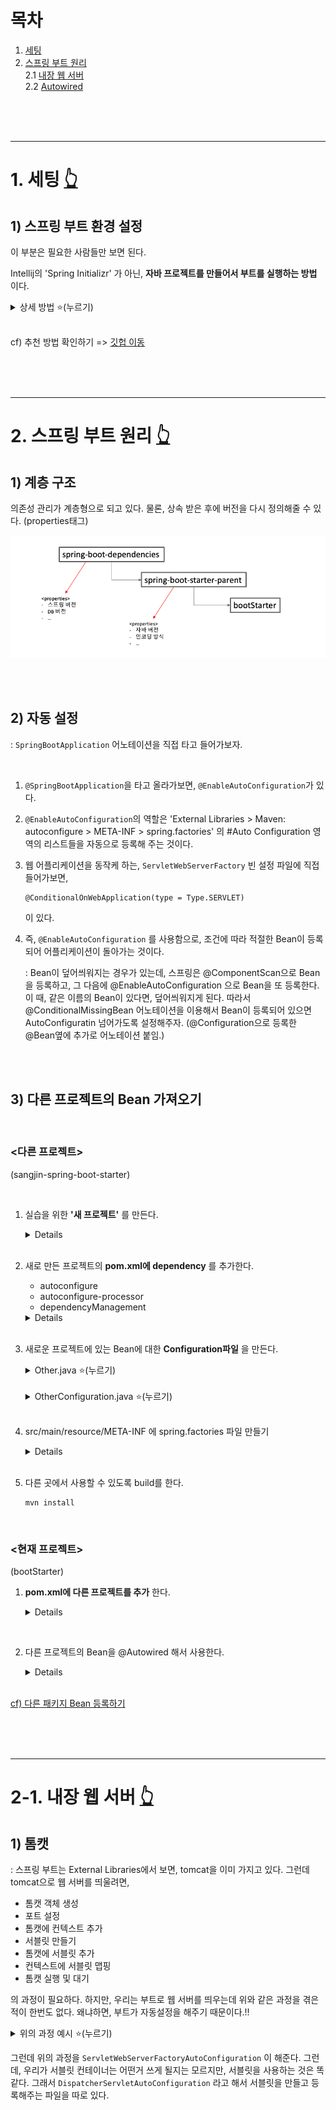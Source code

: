 # 목차

1. [세팅](#1-세팅-)
<br /></t>
2. [스프링 부트 원리](#2-스프링-부트-원리-)
<br /></t>
   2.1 [내장 웹 서버](#2-1-내장-웹-서버-)
<br /></t>
   2.2 [Autowired](#1-2-autowired-)

<br /><br /><br />

--------------------------------------------------------------------------

# 1. 세팅 [👆](#목차)

## 1) 스프링 부트 환경 설정

이 부분은 필요한 사람들만 보면 된다.

Intellij의 'Spring Initializr' 가 아닌, **자바 프로젝트를 만들어서 부트를 실행하는 방법** 이다. 



<details >
    <summary> 상세 방법 ⭐️(누르기)</summary>
<br />

1. **프로젝트 만들기**

    : Maven으로 해도 되고, Gradle로 해도 됩니다. (지금은 Maven 사용 예정)

<div align=center>
   <img src="./assets/1.png" />
</div>

<br />

2. **이름 정하기**

    - Groupid : 패키지명
    - Artifact : 프로젝트 빌드명

<div align=center>
   <img src="./assets/2.png" />
</div>

<br />

3. **pom.xml 설정하기**

    : maven간에는 프로젝트 계층 구조를 만들 수 있다.

    - `<parent>` : 부모 프로젝트를 `spring-boot-parent`로 설정해주는 것이다.
    - `<build>`  : 패키징을 어떻게 할 것인지 설정해주는 것이다.


    *pom.xml*
    ```xml
    <parent>
		<groupId>org.springframework.boot</groupId>
		<artifactId>spring-boot-starter-parent</artifactId>
		<version>2.0.3.RELEASE</version>
	</parent>

    <dependencies>
        <dependency>
            <groupId>org.springframework.boot</groupId>
            <artifactId>spring-boot-starter-web</artifactId>
        </dependency>
    </dependencies>

    <build>
		<plugins>
			<plugin>
				<groupId>org.springframework.boot</groupId>
				<artifactId>spring-boot-maven-plugin</artifactId>
			</plugin>
		</plugins>
	</build>
    ```

    cf) <a href="https://docs.spring.io/spring-boot/docs/2.0.3.RELEASE/reference/htmlsingle/#getting-started-maven-installation" target="_blank"> 참고 </a>

<br />

4. **스프링 부트 실행**

    *Application.java*
    ```java
    package me.sangjin.bootinit;

    import org.springframework.boot.SpringApplication;
    import org.springframework.boot.autoconfigure.SpringBootApplication;

    @SpringBootApplication
    public class Application {
        public static void main(String[] args) {
            SpringApplication.run(Application.class, args);
        }
    }
    ```

    두가지 방법으로 실행할 수 있다.

    방법-1) 우클릭 후, `Run Application.java` 로 실행한다.

    방법-2) 자바 패키지로 실행한다.

        mvn package
        java -jar target/bootStarter-1.0-SNAPSHOT.jar
        
        

    

    <details>
        <summary> cf) `zsh: command not found: mvn` 뜨는 경우 ⭐️(누르기) </summary>
    <br />

    ```shell
    brew install maven
    mvn -version         # 버전확인
    brew info maven      # 위치확인
    ```

    <br />
    </details>

    <br />


    한 가지만 주의할 것은, `SpringbootApplication`은 `java`폴더 바로 밑에 두지 말고, 패키지를 만들어서 두자.
    
    (프로젝트 안에 있는 모든 자바 파일을 컴포넌트 스캔할 필요는 없을 것.)



</details>

<br />

cf) 추천 방법 확인하기 => <a href="https://github.com/osj3474/Spring-Note/tree/main/03-%EC%8A%A4%ED%94%84%EB%A7%81%20%EB%B6%80%ED%8A%B8%20%EA%B0%9C%EB%85%90%EA%B3%BC%20%ED%99%9C%EC%9A%A9/settings">깃헙 이동</a>




<br /><br /><br />

--------------------------------------------------------------------------

# 2. 스프링 부트 원리 [👆](#목차)

## 1) 계층 구조

의존성 관리가 계층형으로 되고 있다. 물론, 상속 받은 후에 버전을 다시 정의해줄 수 있다. (properties태그)

<div align=center>
    <img src="./assets/3.png" /> 
</div>

<br /><br />

## 2) 자동 설정 

: `SpringBootApplication` 어노테이션을 직접 타고 들어가보자.

<br />

1. `@SpringBootApplication`을 타고 올라가보면, `@EnableAutoConfiguration`가 있다.

2. `@EnableAutoConfiguration`의 역할은 'External Libraries > Maven: autoconfigure > META-INF > spring.factories' 의 #Auto Configuration 영역의 리스트들을 자동으로 등록해 주는 것이다.

3. 웹 어플리케이션을 동작케 하는, `ServletWebServerFactory` 빈 설정 파일에 직접 들어가보면,

    ```
    @ConditionalOnWebApplication(type = Type.SERVLET)
    ```

    이 있다.

4. 즉, `@EnableAutoConfiguration` 를 사용함으로, 조건에 따라 적절한 Bean이 등록되어 어플리케이션이 돌아가는 것이다.

    : Bean이 덮어씌워지는 경우가 있는데, 스프링은 @ComponentScan으로 Bean을 등록하고, 그 다음에 @EnableAutoConfiguration 으로 Bean을 또 등록한다. 이 때, 같은 이름의 Bean이 있다면, 덮어씌워지게 된다. 따라서 @ConditionalMissingBean 어노테이션을 이용해서 Bean이 등록되어 있으면 AutoConfiguratin 넘어가도록 설정해주자. (@Configuration으로 등록한 @Bean옆에 추가로 어노테이션 붙임.)

<br /><br />

## 3) 다른 프로젝트의 Bean 가져오기

<br />

### **<다른 프로젝트>** 
(sangjin-spring-boot-starter)

<br />

1. 실습을 위한 **'새 프로젝트'** 를 만든다.

    <details>
        <img src="./assets/4.png" />
    </details>
    <br />

2. 새로 만든 프로젝트의 **pom.xml에 dependency** 를 추가한다.

    - autoconfigure
    - autoconfigure-processor
    - dependencyManagement

    <details>
    <br />

    *pom.xml*
    ```xml
    <dependencies>
        <dependency>
            <groupId>org.springframework.boot</groupId>
            <artifactId>spring-boot-autoconfigure</artifactId> 
        </dependency>
        <dependency>
            <groupId>org.springframework.boot</groupId> 
            <artifactId>spring-boot-autoconfigure-processor</artifactId> 
            <optional>true</optional>
        </dependency>
    </dependencies>

    <dependencyManagement>
        <dependencies>
            <dependency> <groupId>org.springframework.boot</groupId>
                <artifactId>spring-boot-dependencies</artifactId>
                <version>2.0.3.RELEASE</version> 
                <type>pom</type>
                <scope>import</scope>
            </dependency>
        </dependencies>
    </dependencyManagement>
    ```
        
    </details>
    <br />

3. 새로운 프로젝트에 있는 Bean에 대한 **Configuration파일** 을 만든다.

    <details>
        <summary> Other.java ⭐️(누르기) </summary>
    
    ```java
    package me.sangjin;

    public class Other {
        private String name;
        private int age;

        // Getter, Setter
    }
    ```
        
    </details>
    <br />

    <details>
        <summary> OtherConfiguration.java ⭐️(누르기) </summary>


    ```java
    package me.sangjin;

    import org.springframework.context.annotation.Bean;
    import org.springframework.context.annotation.Configuration;

    @Configuration
    public class OtherConfiguration {
        @Bean
        public Other other(){
            Other other = new Other();
            other.setName("Sangjin");
            other.setAge(26);
            return other;
        }
    }
    ```

    </details>
    <br />

4. src/main/resource/META-INF 에 spring.factories 파일 만들기

    <details>

    *spring.factories*
    ```
    org.springframework.boot.autoconfigure.EnableAutoConfiguration=\
      me.sangjin.OtherConfiguration
    ```

    </details>
    <br />

5.  다른 곳에서 사용할 수 있도록 build를 한다.

    ```
    mvn install
    ```

<br />

### **<현재 프로젝트>**
(bootStarter)

1. **pom.xml에 다른 프로젝트를 추가** 한다.

    <details>

    *pom.xml*
    ```xml
    <dependency>
        <groupId>me.sangjin</groupId>
        <artifactId>sangjin-spring-boot-starter</artifactId>
        <version>1.0-SNAPSHOT</version>
    </dependency>
    ```

    </details>
<br />

2. 다른 프로젝트의 Bean을 @Autowired 해서 사용한다.

    <details>

    *OtherRunner.java*
    ```java
    @Component
    public class OtherRunner implements ApplicationRunner {

        @Autowired
        me.sangjin.Other other;

        @Override
        public void run(ApplicationArguments args) throws Exception {
            System.out.println(other);
        }
    }
    ```
    </details>
    <br />

<a href="https://github.com/osj3474/Spring-Note/tree/main/02-%EC%8A%A4%ED%94%84%EB%A7%81%20%ED%94%84%EB%A0%88%EC%9E%84%EC%9B%8C%ED%81%AC%20%ED%95%B5%EC%8B%AC%20%EA%B8%B0%EC%88%A0#2-%EB%8B%A4%EB%A5%B8-%ED%8C%A8%ED%82%A4%EC%A7%80-bean-%EB%93%B1%EB%A1%9D"> cf) 다른 패키지 Bean 등록하기 </a>


<br /><br /><br />

--------------------------------------------------------------------------

# 2-1. 내장 웹 서버 [👆](#목차)

## 1) 톰캣

: 스프링 부트는 External Libraries에서 보면, tomcat을 이미 가지고 있다. 그런데 tomcat으로 웹 서버를 띄울려면, 

- 톰캣 객체 생성
- 포트 설정
- 톰캣에 컨텍스트 추가
- 서블릿 만들기
- 톰캣에 서블릿 추가
- 컨텍스트에 서블릿 맵핑
- 톰캣 실행 및 대기

의 과정이 필요하다. 하지만, 우리는 부트로 웹 서버를 띄우는데 위와 같은 과정을 겪은 적이 한번도 없다. 왜냐하면, 부트가 자동설정을 해주기 때문이다.!!

<details>
    <summary> 위의 과정 예시 ⭐️(누르기) </summary>

    ```java
    @SpringBootApplication
    public class Application {
        public static void main(String[] args) throws LifecycleException {
            Tomcat tomcat = new Tomcat();
            tomcat.setPort(8080);

            Context context =  tomcat.addContext("/", "/");
            HttpServlet servlet = new HttpServlet() {
                @Override
                protected void doGet(HttpServletRequest req, HttpServletResponse resp) throws ServletException, IOException {
                    PrintWriter writer = resp.getWriter();
                    writer.println("<html><head><title>");
                    writer.println("Hello Tomcat");
                    writer.println("</title></head>");
                    writer.println("<body><h1>");
                    writer.println("Hello Tomcat");
                    writer.println("</h1></body></html>");
                }
            };

            String servletName = "HelloServlet  ";
            tomcat.addServlet("/", servletName, servlet);
            context.addServletMappingDecoded("/hello", servletName);

            tomcat.start();
            tomcat.getServer().await();
        }
    }
    ```

</details>

그런데 위의 과정을 `ServletWebServerFactoryAutoConfiguration` 이 해준다. 그런데, 우리가 서블릿 컨테이너는 어떤거 쓰게 될지는 모르지만, 서블릿을 사용하는 것은 똑같다. 그래서 `DispatcherServletAutoConfiguration` 라고 해서 서블릿을 만들고 등록해주는 파일을 따로 있다.